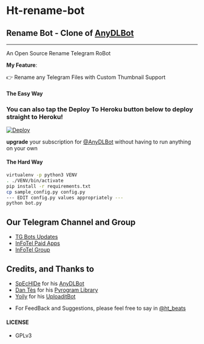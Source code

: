 # Ht-rename-bot
## Rename Bot - Clone of  [AnyDLBot](https://telegram.dog/AnyDLBot)
---

An Open Source Rename Telegram RoBot

**My Feature**:

👉 Rename any Telegram Files with Custom Thumbnail Support


#### The Easy Way

### You can also tap the Deploy To Heroku button below to deploy straight to Heroku!

[![Deploy](https://www.herokucdn.com/deploy/button.svg)](https://www.heroku.com/deploy?template=https://github.com/Hareesh2h/HT-Rename-Bot)

**upgrade** your subscription for [@AnyDLBot](https://telegram.dog/AnyDLBot) without having to run anything on your own

#### The Hard Way

```sh
virtualenv -p python3 VENV
. ./VENV/bin/activate
pip install -r requirements.txt
cp sample_config.py config.py
--- EDIT config.py values appropriately ---
python bot.py
```
## Our Telegram Channel and Group

* [TG Bots Updates](https://telegram.dog/TGBotsz)
* [InFoTel Paid Apps](https://telegram.dog/InFoTel14)
* [InFoTel Group](https://telegram.dog/InFoTelGroup)

## Credits, and Thanks to

* [SpEcHlDe](https://telegram.dog/Haresh2h) for his [AnyDLBot](https://github.com/Hareesh2h/AnyDLBot)
* [Dan Tès](https://telegram.dog/Hareesh2h) for his [Pyrogram Library](https://github.com/pyrogram/pyrogram)
* [Yoily](https://telegram.dog/Hareesh2h) for his [UploaditBot](https://telegram.dog/UploaditBot)

- For FeedBack and Suggestions, please feel free to say in [@ht_beats](https://telegram.dog/ht_beats)

#### LICENSE
- GPLv3

